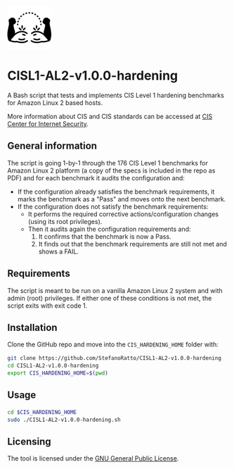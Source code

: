 ![CISL1-AL2-v1.0.0-hardening_logo](./images/CISL1-AL2-v1.0.0-hardening.png)

# CISL1-AL2-v1.0.0-hardening

A Bash script that tests and implements CIS Level 1 hardening benchmarks for Amazon Linux 2 based hosts.

More information about CIS and CIS standards can be accessed at [CIS Center for Internet Security](https://www.cisecurity.org/).

## General information

The script is going 1-by-1 through the 176 CIS Level 1 benchmarks for Amazon Linux 2 platform (a copy of the specs is included in the repo as PDF) and for each benchmark it audits the configuration and:
* If the configuration already satisfies the benchmark requirements, it marks the benchmark as a "Pass" and moves onto the next benchmark.
* If the configuration does not satisfy the benchmark requirements:
  - It performs the required corrective actions/configuration changes (using its root privileges).
  - Then it audits again the configuration requirements and:
    1. It confirms that the benchmark is now a Pass.
    2. It finds out that the benchmark requirements are still not met and shows a FAIL.

## Requirements

The script is meant to be run on a vanilla Amazon Linux 2 system and with admin (root) privileges. If either one of these conditions is not met, the script exits with exit code 1.

## Installation

Clone the GitHub repo and move into the `CIS_HARDENING_HOME` folder with:

```Bash
git clone https://github.com/StefanoRatto/CISL1-AL2-v1.0.0-hardening
cd CISL1-AL2-v1.0.0-hardening
export CIS_HARDENING_HOME=$(pwd)
```

## Usage

```Bash
cd $CIS_HARDENING_HOME
sudo ./CISL1-AL2-v1.0.0-hardening.sh
```

## Licensing

The tool is licensed under the [GNU General Public License](https://www.gnu.org/licenses/gpl-3.0.en.html).

